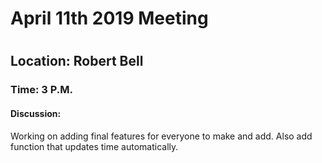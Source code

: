 <h1>April 11th 2019 Meeting<h1>
<h2>Location: Robert Bell</h2>
<h3>Time: 3 P.M.</h3>
<h4>Discussion:</h4>
<p>Working on adding final features for everyone to make and add. Also add function that updates time automatically.</p>
